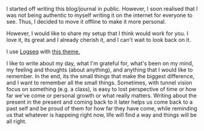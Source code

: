 

I started off writing this blog/journal in public. However, I soon realised that I was not being authentic to myself writing it on the internet for everyone to see. Thus, I decided to move it offline to make it more personal. 

However, I would like to share my setup that I think would work for you. I love it, its great and I already cherish it, and I can't wait to look back on it. 

I use [Logseq](https://logseq.com) with [this theme.](https://piotrsss.github.io/logseq-tools/public/#/bujo-themes)

I like to write about my day, what I'm grateful for, what's been on my mind, my feeling and thoughts (about anything), and anything that I would like to remember. In the end, its the small things that make the biggest difference, and I want to remember all the small things. Sometimes, with tunnel vision focus on something (e.g. a class), is easy to lost perspective of time or how far we've come or personal growth or what really matters. Writing about the present in the present and coming back to it later helps us come back to a past self and be proud of them for how far they have come, while reminding us that whatever is happeing right now, life will find a way and things will be all right. 